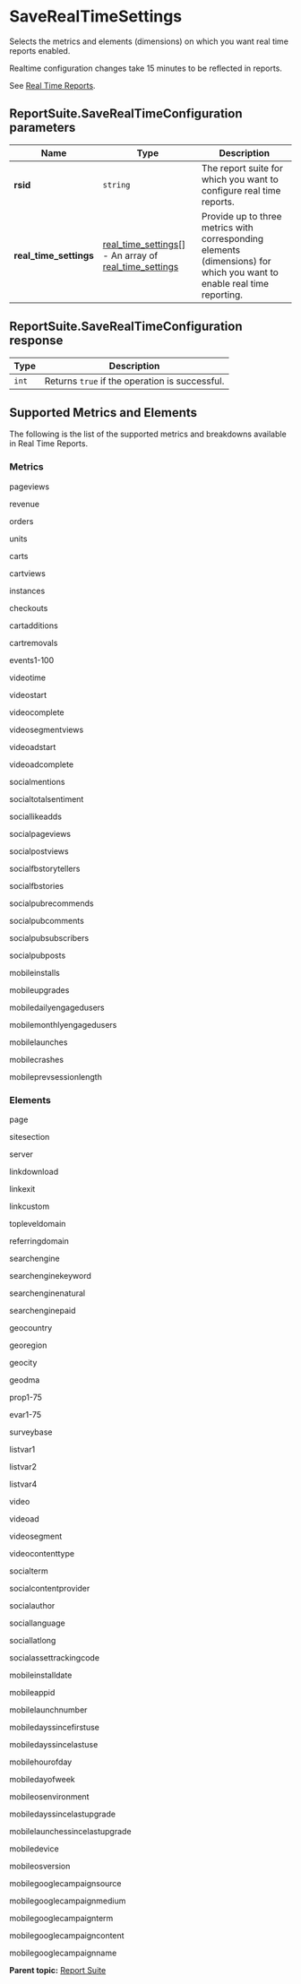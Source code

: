 # SaveRealTimeSettings

Selects the metrics and elements (dimensions) on which you want real time reports enabled.

Realtime configuration changes take 15 minutes to be reflected in reports.

See [Real Time Reports](../../../reporting-api/real_time.md).

## ReportSuite.SaveRealTimeConfiguration parameters

|Name|Type|Description|
|----|----|-----------|
| **rsid** | `string` | The report suite for which you want to configure real time reports. |
| **real_time_settings** | [real_time_settings[]](../../data_types/r_real_time_settings_array.md#) - An array of [real_time_settings](../../data_types/r_real_time_settings.md#) | Provide up to three metrics with corresponding elements (dimensions) for which you want to enable real time reporting. |

## ReportSuite.SaveRealTimeConfiguration response

|Type|Description|
|----|-----------|
| `int` |Returns `true` if the operation is successful.|

## Supported Metrics and Elements

The following is the list of the supported metrics and breakdowns available in Real Time Reports.

### Metrics

 pageviews

 revenue

 orders

 units

 carts

 cartviews

 instances

 checkouts

 cartadditions

 cartremovals

 events1-100

 videotime

 videostart

 videocomplete

 videosegmentviews

 videoadstart

 videoadcomplete

 socialmentions

 socialtotalsentiment

 sociallikeadds

 socialpageviews

 socialpostviews

 socialfbstorytellers

 socialfbstories

 socialpubrecommends

 socialpubcomments

 socialpubsubscribers

 socialpubposts

 mobileinstalls

 mobileupgrades

 mobiledailyengagedusers

 mobilemonthlyengagedusers

 mobilelaunches

 mobilecrashes

 mobileprevsessionlength

 ### Elements
 
 page

 sitesection

 server

 linkdownload

 linkexit

 linkcustom

 topleveldomain

 referringdomain

 searchengine

 searchenginekeyword

 searchenginenatural

 searchenginepaid

 geocountry

 georegion

 geocity

 geodma

 prop1-75

 evar1-75

 surveybase

 listvar1

 listvar2

 listvar4

 video

 videoad

 videosegment

 videocontenttype

 socialterm

 socialcontentprovider

 socialauthor

 sociallanguage

 sociallatlong

 socialassettrackingcode

 mobileinstalldate

 mobileappid

 mobilelaunchnumber

 mobiledayssincefirstuse

 mobiledayssincelastuse

 mobilehourofday

 mobiledayofweek

 mobileosenvironment

 mobiledayssincelastupgrade

 mobilelaunchessincelastupgrade

 mobiledevice

 mobileosversion

 mobilegooglecampaignsource

 mobilegooglecampaignmedium

 mobilegooglecampaignterm

 mobilegooglecampaigncontent

 mobilegooglecampaignname


**Parent topic:** [Report Suite](../../methods/report_suite/r_methods_reportsuite.md)

